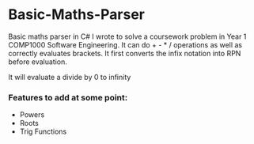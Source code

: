 # Basic-Maths-Parser
Basic maths parser in C# I wrote to solve a coursework problem in Year 1 COMP1000 Software Engineering. It can do + - * / operations as well as correctly evaluates brackets. It first converts the infix notation into RPN before evaluation.

It will evaluate a divide by 0 to infinity

### Features to add at some point:

- Powers
- Roots
- Trig Functions
